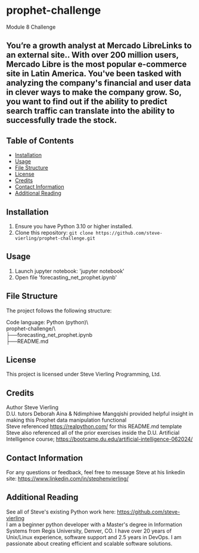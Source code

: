 # prophet-challenge
Module 8 Challenge

## You’re a growth analyst at Mercado LibreLinks to an external site.. With over 200 million users, Mercado Libre is the most popular e-commerce site in Latin America. You've been tasked with analyzing the company's financial and user data in clever ways to make the company grow. So, you want to find out if the ability to predict search traffic can translate into the ability to successfully trade the stock. 

## Table of Contents

- [Installation](#installation)
- [Usage](#usage)
- [File Structure](#file-structure)
- [License](#license)
- [Credits](#credits)
- [Contact Information](#contact-information)
- [Additional Reading](#additional-reading)

## Installation  

1. Ensure you have Python 3.10 or higher installed.  
2. Clone this repository: `git clone https://github.com/steve-vierling/prophet-challenge.git`   

## Usage  

1. Launch jupyter notebook: 'jupyter notebook'   
2. Open file 'forecasting_net_prophet.ipynb'   

## File Structure  

The project follows the following structure:  

Code language: Python (python)\  
prophet-challenge/\  
├──forecasting_net_prophet.ipynb   
├──README.md  

## License  
This project is licensed under Steve Vierling Programming, Ltd.  

## Credits  
Author Steve Vierling    
D.U. tutors Deborah Aina & Ndimphiwe Mangqishi provided helpful insight in making this Prophet data manipulation functional  
Steve referenced https://realpython.com/ for this README.md template  
Steve also referenced all of the prior exercises inside the D.U. Artificial Intelligence course; https://bootcamp.du.edu/artificial-intelligence-062024/  

## Contact Information  
For any questions or feedback, feel free to message Steve at his linkedin site: https://www.linkedin.com/in/stephenvierling/  

## Additional Reading 
See all of Steve's existing Python work here: https://github.com/steve-vierling   
I am a beginner python developer with a Master's degree in Information Systems from Regis University, Denver, CO. I have over 20 years of Unix/Linux experience, software support and 2.5 years in DevOps.  I am passionate about creating efficient and scalable software solutions.  
